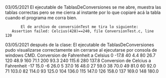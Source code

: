 03/05/2021 El ejecutable de TablasDeConversiones se me abre, muestra las tablas correctas pero se me cierra al instante
	   por lo que copiaré acá la tabla cuando el programa me corra bien.

           El de archivo de conversiónTest me tira lo siguiente:
	   Assertion failed: Celcius(428)==240, file ConversionTest.c, line 120
03/05/2021 después de la clase:
	   El ejecutable de TablasDeConversiones pudo visualizarse correctamente sin cerrarse al ejecutarse por consola de windows CMD.
	   Conversion de Fahrenheit a Celsius
  0  -17.8
 40    4.4
 80   26.7
120   48.9
160   71.1
200   93.3
240  115.6
280  137.8
Conversion de Celcius a Fahrenheit
-17   15.0
 -6   26.0
  5   37.0
 16   48.0
 27   59.0
 38   70.0
 49   81.0
 60   92.0
 71  103.0
 82  114.0
 93  125.0
104  136.0
115  147.0
126  158.0
137  169.0
148  180.0

